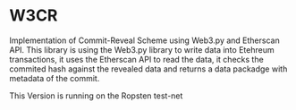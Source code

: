 # W3CR
Implementation of Commit-Reveal Scheme using Web3.py and Etherscan API.
This library is using the Web3.py library to write data into Etehreum transactions, it uses the Etherscan API to read the data, it checks the commited hash against the revealed data and returns a data packadge with metadata of the commit.

This Version is  running on the Ropsten test-net
